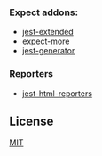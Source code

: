 
### Expect addons:
- [jest-extended](https://github.com/jest-community/jest-extended)
- [expect-more](https://github.com/JamieMason/expect-more/)
- [jest-generator](https://github.com/doniyor2109/jest-generator)

### Reporters
- [jest-html-reporters](https://github.com/Hazyzh/jest-html-reporters)

## License

<a href="https://github.com/AlexSergey/rock/blob/master/LICENSE.md" target="_blank">MIT</a>
